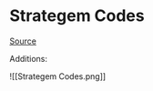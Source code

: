 # Strategem Codes

[Source](https://www.reddit.com/r/Helldivers/comments/1brix79/stratagem_cheat_sheet_updated_3302024/)

Additions:

![[Strategem Codes.png]]
